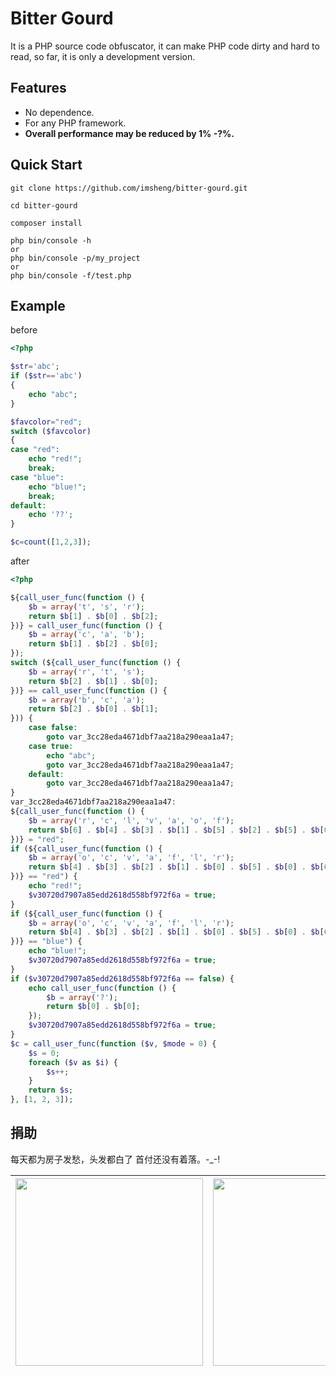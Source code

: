 Bitter Gourd
==========

It is a PHP source code obfuscator, it can make PHP code dirty and hard to read, so far, it is only a development version.

Features
--------

 * No dependence.
 * For any PHP framework.
 * **Overall performance may be reduced by 1% -?%.**

Quick Start
-----------

    git clone https://github.com/imsheng/bitter-gourd.git
    
    cd bitter-gourd
    
    composer install
    
    php bin/console -h
    or
    php bin/console -p/my_project
    or
    php bin/console -f/test.php


Example
-----------
before
```php
<?php

$str='abc';
if ($str=='abc')
{
    echo "abc";
}

$favcolor="red";
switch ($favcolor)
{
case "red":
    echo "red!";
    break;
case "blue":
    echo "blue!";
    break;
default:
    echo '??';
}

$c=count([1,2,3]);
```
after
```php
<?php

${call_user_func(function () {
    $b = array('t', 's', 'r');
    return $b[1] . $b[0] . $b[2];
})} = call_user_func(function () {
    $b = array('c', 'a', 'b');
    return $b[1] . $b[2] . $b[0];
});
switch (${call_user_func(function () {
    $b = array('r', 't', 's');
    return $b[2] . $b[1] . $b[0];
})} == call_user_func(function () {
    $b = array('b', 'c', 'a');
    return $b[2] . $b[0] . $b[1];
})) {
    case false:
        goto var_3cc28eda4671dbf7aa218a290eaa1a47;
    case true:
        echo "abc";
        goto var_3cc28eda4671dbf7aa218a290eaa1a47;
    default:
        goto var_3cc28eda4671dbf7aa218a290eaa1a47;
}
var_3cc28eda4671dbf7aa218a290eaa1a47:
${call_user_func(function () {
    $b = array('r', 'c', 'l', 'v', 'a', 'o', 'f');
    return $b[6] . $b[4] . $b[3] . $b[1] . $b[5] . $b[2] . $b[5] . $b[0];
})} = "red";
if (${call_user_func(function () {
    $b = array('o', 'c', 'v', 'a', 'f', 'l', 'r');
    return $b[4] . $b[3] . $b[2] . $b[1] . $b[0] . $b[5] . $b[0] . $b[6];
})} == "red") {
    echo "red!";
    $v30720d7907a85edd2618d558bf972f6a = true;
}
if (${call_user_func(function () {
    $b = array('o', 'c', 'v', 'a', 'f', 'l', 'r');
    return $b[4] . $b[3] . $b[2] . $b[1] . $b[0] . $b[5] . $b[0] . $b[6];
})} == "blue") {
    echo "blue!";
    $v30720d7907a85edd2618d558bf972f6a = true;
}
if ($v30720d7907a85edd2618d558bf972f6a == false) {
    echo call_user_func(function () {
        $b = array('?');
        return $b[0] . $b[0];
    });
    $v30720d7907a85edd2618d558bf972f6a = true;
}
$c = call_user_func(function ($v, $mode = 0) {
    $s = 0;
    foreach ($v as $i) {
        $s++;
    }
    return $s;
}, [1, 2, 3]);
```

捐助
-----------
每天都为房子发愁，头发都白了 首付还没有着落。-_-!

|  <img src="https://www.mmood.com/alipay.jpg" width="300">   | <img src="https://www.mmood.com/wechat.png" width="300">   |
|  ----  | ----  |
